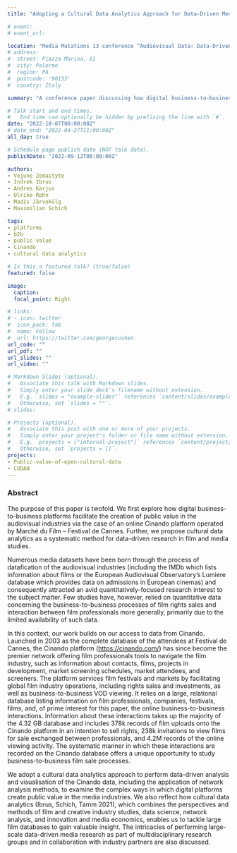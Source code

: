 ```yaml
---
title: "Adopting a Cultural Data Analytics Approach for Data-Driven Media Research: A Study of Digital B2B Platforms as Facilitators of Public Value Creation in the Audiovisual Industries"

# event: 
# event_url: 

location: "Media Mutations 13 conference “Audiovisual Data: Data-Driven Perspectives for Media Studies”, Dipartimento delle Arti – DAMSLab, Bologna, Italy"
# address:
#  street: Piazza Marina, 61
#  city: Palermo
#  region: PA
#  postcode: '90133'
#  country: Italy

summary: "A conference paper discussing how digital business-to-business platforms facilitate the creation of public value in the audiovisual industries and the application of cultural data analytics as a systematic method for data-driven research in film and media studies."

# Talk start and end times.
#   End time can optionally be hidden by prefixing the line with `#`.
date: "2022-10-07T00:00:00Z"
# date_end: "2022-04-27T11:00:00Z"
all_day: true

# Schedule page publish date (NOT talk date).
publishDate: "2022-09-12T00:00:00Z"

authors: 
- Vejune Zemaityte
- Indrek Ibrus
- Andres Karjus
- Ulrike Rohn
- Madis Järvekülg
- Maximilian Schich

tags:
- platforms
- b2b
- public value
- Cinando
- cultural data analytics

# Is this a featured talk? (true/false)
featured: false

image:
  caption: 
  focal_point: Right

# links:
# - icon: twitter
#  icon_pack: fab
#  name: Follow
#  url: https://twitter.com/georgecushen
url_code: ""
url_pdf: ""
url_slides: ""
url_video: ""

# Markdown Slides (optional).
#   Associate this talk with Markdown slides.
#   Simply enter your slide deck's filename without extension.
#   E.g. `slides = "example-slides"` references `content/slides/example-slides.md`.
#   Otherwise, set `slides = ""`.
# slides:

# Projects (optional).
#   Associate this post with one or more of your projects.
#   Simply enter your project's folder or file name without extension.
#   E.g. `projects = ["internal-project"]` references `content/project/deep-learning/index.md`.
#   Otherwise, set `projects = []`.
projects:
- Public-value-of-open-cultural-data
- CUDAN
---
```


### Abstract

The purpose of this paper is twofold. We first explore how digital business-to-business platforms facilitate the creation of public value in the audiovisual industries via the case of an online Cinando platform operated by Marché du Film – Festival de Cannes. Further, we propose cultural data analytics as a systematic method for data-driven research in film and media studies.

Numerous media datasets have been born through the process of datafication of the audiovisual industries (including the IMDb which lists information about films or the European Audiovisual Observatory’s Lumiere database which provides data on admissions in European cinemas) and consequently attracted an avid quantitatively-focused research interest to the subject matter. Few studies have, however, relied on quantitative data concerning the business-to-business processes of film rights sales and interaction between film professionals more generally, primarily due to the limited availability of such data. 

In this context, our work builds on our access to data from Cinando. Launched in 2003 as the complete database of the attendees at Festival de Cannes, the Cinando platform (https://cinando.com/) has since become the premier network offering film professionals tools to navigate the film industry, such as information about contacts, films, projects in development, market screening schedules, market attendees, and screeners. The platform services film festivals and markets by facilitating global film industry operations, including rights sales and investments, as well as business-to-business VOD viewing. It relies on a large, relational database listing information on film professionals, companies, festivals, films, and, of prime interest for this paper, the online business-to-business interactions. Information about these interactions takes up the majority of the 4.32 GB database and includes 378k records of film uploads onto the Cinando platform in an intention to sell rights, 238k invitations to view films for sale exchanged between professionals, and 4.2M records of the online viewing activity. The systematic manner in which these interactions are recorded on the Cinando database offers a unique opportunity to study business-to-business film sale processes.

We adopt a cultural data analytics approach to perform data-driven analysis and visualisation of the Cinando data, including the application of network analysis methods, to examine the complex ways in which digital platforms create public value in the media industries. We also reflect how cultural data analytics (Ibrus, Schich, Tamm 2021), which combines the perspectives and methods of film and creative industry studies, data science, network analysis, and innovation and media economics, enables us to tackle large film databases to gain valuable insight. The intricacies of performing large-scale data-driven media research as part of multidisciplinary research groups and in collaboration with industry partners are also discussed.